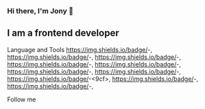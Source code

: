 ### Hi there, I'm Jony 👋

## I am a frontend developer

Language and Tools
https://img.shields.io/badge/<HTML5>-<Orange>,
https://img.shields.io/badge/<CSS3>-<blue>, https://img.shields.io/badge/<SCSS>-<blue>, https://img.shields.io/badge/<SASS>-<blue>, https://img.shields.io/badge/<Bootstrap>-<blueviolet>, https://img.shields.io/badge/<WebPack>-<informational>, https://img.shields.io/badge/<JavaScript>-<yellow>,
https://img.shields.io/badge/<React Js>-<9cf>, https://img.shields.io/badge/<Redux>-<blueviolet>, https://img.shields.io/badge/<Redux-toolkit>-<blueviolet>, 

Follow me

